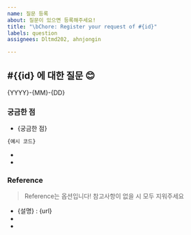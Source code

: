 ```yaml
---
name: 질문 등록
about: 질문이 있으면 등록해주세요!
title: "\bChore: Register your request of #{id}"
labels: question
assignees: Dltmd202, ahnjongin

---
```


## #{{id} 에 대한 질문 😊
{YYYY}-{MM}-{DD}

### 궁금한 점
- {궁금한 점}
```python
{예시 코드}
```
-
-

### Reference
> Reference는 옵션입니다! 참고사항이 없을 시 모두 지워주세요
- {설명} : {url}
-
-
